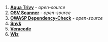 1. **[Aqua Trivy](/docs/security-testing-orchestration/sto-techref-category/trivy/aqua-trivy-scanner-reference)** - *open-source*
2. **[OSV Scanner](/docs/security-testing-orchestration/sto-techref-category/osv-scanner-reference)**  - *open-source*
3. **[OWASP Dependency-Check](/docs/security-testing-orchestration/sto-techref-category/owasp-scanner-reference)** - *open-source*
4. **[Snyk](/docs/security-testing-orchestration/sto-techref-category/snyk/snyk-code-scanning)**
5. **[Veracode](/docs/security-testing-orchestration/sto-techref-category/veracode-scanner-reference)**
6. **[Wiz](/docs/security-testing-orchestration/sto-techref-category/wiz/repo-scans-with-wiz)**  